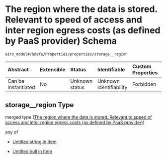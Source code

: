# The region where the data is stored. Relevant to speed of access and inter region egress costs (as defined by PaaS provider) Schema

```txt
airs_model#/$defs/Properties/properties/storage__region
```



| Abstract            | Extensible | Status         | Identifiable            | Custom Properties | Additional Properties | Access Restrictions | Defined In                                                      |
| :------------------ | :--------- | :------------- | :---------------------- | :---------------- | :-------------------- | :------------------ | :-------------------------------------------------------------- |
| Can be instantiated | No         | Unknown status | Unknown identifiability | Forbidden         | Allowed               | none                | [model.schema.json\*](model.schema.json "open original schema") |

## storage\_\_region Type

merged type ([The region where the data is stored. Relevant to speed of access and inter region egress costs (as defined by PaaS provider)](model-defs-properties-properties-the-region-where-the-data-is-stored-relevant-to-speed-of-access-and-inter-region-egress-costs-as-defined-by-paas-provider.md))

any of

* [Untitled string in Item](model-defs-properties-properties-the-region-where-the-data-is-stored-relevant-to-speed-of-access-and-inter-region-egress-costs-as-defined-by-paas-provider-anyof-0.md "check type definition")

* [Untitled null in Item](model-defs-properties-properties-the-region-where-the-data-is-stored-relevant-to-speed-of-access-and-inter-region-egress-costs-as-defined-by-paas-provider-anyof-1.md "check type definition")
